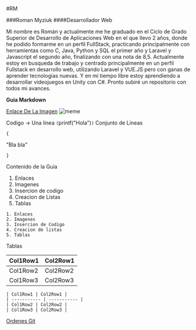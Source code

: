 #RM

###Roman Myziuk
####Desarrollador Web

Mi nombre es Román y actualmente me he graduado en el Ciclo de Grado Superior de Desarrollo de Aplicaciones Web en el que llevo 2 años, donde he podido formarme en un perfil FullStack, practicando principalmente con herramientas como C, Java, Python y SQL el primer año y Laravel y Javascript el segundo año, finalizando con una nota de 8,5. Actualmente estoy en busqueda de trabajo y centrado principalmente en un perfil Fullstack en desarrollo web, utilizando Laravel y VUE.JS pero con ganas de aprender tecnologias nuevas. Y en mi tiempo libre estoy aprendiendo a desarrollar videojuegos en Unity con C#. Pronto subiré un repositorio con todos mi avances.

**Guia Markdown**

[Enlace De La Imagen](https://static.wikia.nocookie.net/valorant/images/f/fe/Just_Business_Spray.png/revision/latest/scale-to-width-down/512?cb=20210927173058)
![meme](https://static.wikia.nocookie.net/valorant/images/f/fe/Just_Business_Spray.png/revision/latest/scale-to-width-down/512?cb=20210927173058)


Codigo -> Una linea
`(`printf("Hola")`)`
Conjunto de Lineas
```
{
```
"Bla bla"
```
}
```

Contenido de la Guia

1. Enlaces
2. Imagenes
3. Insercion de codigo
4. Creacion de Listas
5. Tablas
```
1. Enlaces
2. Imagenes
3. Insercion de Codigo
4. Creacion de listas
5. Tablas
```
Tablas

| Col1Row1 | Col2Row1 |
| ----------- | ----------- |
| Col1Row2 | Col2Row2 |
| Col1Row3 | Col2Row3 |

```
| Col1Row1 | Col2Row1 |
| ----------- | ----------- |
| Col1Row2 | Col2Row2 |
| Col1Row3 | Col2Row3 |

```

[Ordenes Git](git.md)
